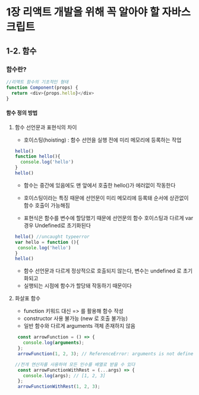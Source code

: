# 1장 리액트 개발을 위해 꼭 알아야 할 자바스크립트 

## 1-2. 함수 

### 함수란? 

```js
//리액트 함수의 기초적인 형태
function Component(props) {
  return <div>{props.hello}</div>
}
```

#### 함수 정의 방법
1. 함수 선언문과 표현식의 차이
     - 호이스팅(hoisting) : 함수 선언을 실행 전에 미리 메모리에 등록하는 작업
    ```js
    hello()
    function hello(){
      console.log('hello')
    }
    hello()
    ```
     - 함수는 중간에 있음에도 맨 앞에서 호출한 hello()가 에러없이 작동한다
     - 호이스팅이라는 특징  때문에 선언문이 미리 메모리에 등록돼 순서에 상관없이 함수 호출이 가능해짐

     - 표현식은 함수를 변수에 할당했기 때문에 선언문의 함수 호이스팅과 다르게 var 경우 Undefined로 초기화된다
     ```js
    hello() //uncaught typeerror
    var hello = function (){
      console.log('hello')
    }
    hello()
    ```
    - 함수 선언문과 다르게 정상적으로 호출되지 않는다, 변수는 undefined 로 초기화되고
    - 실행되는 시점에 함수가 할당돼 작동하기 때문이다 
   
2. 화살표 함수
   - function 키워드 대신 => 를 활용해 함수 작성
   - constructor 사용 불가능 (new 로 호출 불가능)
   - 일반 함수와 다르게 arguments 객체 존재하지 않음
   ```js
    const arrowFunction = () => {
      console.log(arguments);
    };
    arrowFunction(1, 2, 3); // ReferenceError: arguments is not defined

   //전개 연산자를 사용하여 모든 인수를 배열로 받을 수 있다
    const arrowFunctionWithRest = (...args) => {
      console.log(args); // [1, 2, 3]
    };
    arrowFunctionWithRest(1, 2, 3);
   ```


